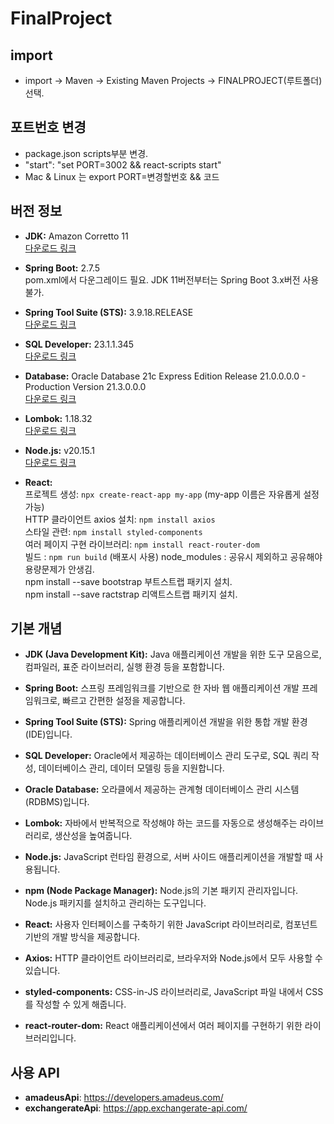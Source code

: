# FinalProject

## import
- import -> Maven -> Existing Maven Projects -> FINALPROJECT(루트폴더)선택.

## 포트번호 변경
- package.json scripts부분 변경.
- "start": "set PORT=3002 && react-scripts start"
-  Mac & Linux 는 export PORT=변경할번호 && 코드

## 버전 정보

- **JDK:** Amazon Corretto 11  
  [다운로드 링크](https://docs.aws.amazon.com/ko_kr/corretto/latest/corretto-11-ug/downloads-list.html)
  
- **Spring Boot:** 2.7.5  
  pom.xml에서 다운그레이드 필요. JDK 11버전부터는 Spring Boot 3.x버전 사용 불가.

- **Spring Tool Suite (STS):** 3.9.18.RELEASE  
  [다운로드 링크](https://github.com/spring-attic/toolsuite-distribution/wiki/Spring-Tool-Suite-3)

- **SQL Developer:** 23.1.1.345  
  [다운로드 링크](https://www.oracle.com/database/sqldeveloper/technologies/download/)

- **Database:** Oracle Database 21c Express Edition Release 21.0.0.0.0 - Production Version 21.3.0.0.0  
  [다운로드 링크](https://www.oracle.com/database/technologies/xe-downloads.html)

- **Lombok:** 1.18.32  
  [다운로드 링크](https://mvnrepository.com/artifact/org.projectlombok/lombok/1.18.32)

- **Node.js:** v20.15.1  
  [다운로드 링크](https://nodejs.org/en)

- **React:**  
  프로젝트 생성: `npx create-react-app my-app` (my-app 이름은 자유롭게 설정 가능)  
  HTTP 클라이언트 axios 설치: `npm install axios`  
  스타일 관련: `npm install styled-components`  
  여러 페이지 구현 라이브러리: `npm install react-router-dom`  
  빌드 : `npm run build` (배포시 사용)
  node_modules : 공유시 제외하고 공유해야 용량문제가 안생김.  
  npm install --save bootstrap 부트스트랩 패키지 설치.  
  npm install --save ractstrap 리액트스트랩 패키지 설치.  

## 기본 개념

- **JDK (Java Development Kit):** Java 애플리케이션 개발을 위한 도구 모음으로, 컴파일러, 표준 라이브러리, 실행 환경 등을 포함합니다.

- **Spring Boot:** 스프링 프레임워크를 기반으로 한 자바 웹 애플리케이션 개발 프레임워크로, 빠르고 간편한 설정을 제공합니다.

- **Spring Tool Suite (STS):** Spring 애플리케이션 개발을 위한 통합 개발 환경(IDE)입니다.

- **SQL Developer:** Oracle에서 제공하는 데이터베이스 관리 도구로, SQL 쿼리 작성, 데이터베이스 관리, 데이터 모델링 등을 지원합니다.

- **Oracle Database:** 오라클에서 제공하는 관계형 데이터베이스 관리 시스템(RDBMS)입니다.

- **Lombok:** 자바에서 반복적으로 작성해야 하는 코드를 자동으로 생성해주는 라이브러리로, 생산성을 높여줍니다.

- **Node.js:** JavaScript 런타임 환경으로, 서버 사이드 애플리케이션을 개발할 때 사용됩니다.

- **npm (Node Package Manager):** Node.js의 기본 패키지 관리자입니다. Node.js 패키지를 설치하고 관리하는 도구입니다.

- **React:** 사용자 인터페이스를 구축하기 위한 JavaScript 라이브러리로, 컴포넌트 기반의 개발 방식을 제공합니다.

- **Axios:** HTTP 클라이언트 라이브러리로, 브라우저와 Node.js에서 모두 사용할 수 있습니다.

- **styled-components:** CSS-in-JS 라이브러리로, JavaScript 파일 내에서 CSS를 작성할 수 있게 해줍니다.

- **react-router-dom:** React 애플리케이션에서 여러 페이지를 구현하기 위한 라이브러리입니다.

## 사용 API

- **amadeusApi**: https://developers.amadeus.com/  
- **exchangerateApi**: https://app.exchangerate-api.com/  
